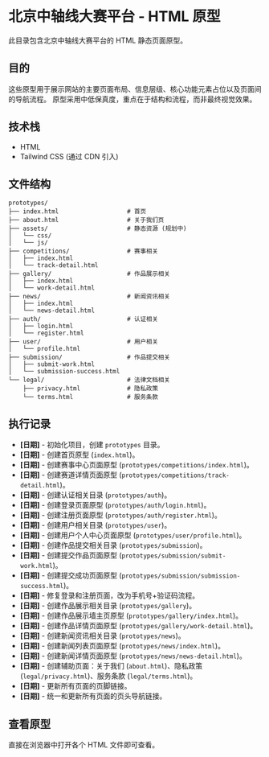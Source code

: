 # 北京中轴线大赛平台 - HTML 原型

此目录包含北京中轴线大赛平台的 HTML 静态页面原型。

## 目的

这些原型用于展示网站的主要页面布局、信息层级、核心功能元素占位以及页面间的导航流程。
原型采用中低保真度，重点在于结构和流程，而非最终视觉效果。

## 技术栈

*   HTML
*   Tailwind CSS (通过 CDN 引入)

## 文件结构

```
prototypes/
├── index.html                   # 首页
├── about.html                   # 关于我们页
├── assets/                      # 静态资源 (规划中)
│   └── css/
│   └── js/
├── competitions/                # 赛事相关
│   ├── index.html
│   └── track-detail.html
├── gallery/                     # 作品展示相关
│   ├── index.html
│   └── work-detail.html
├── news/                        # 新闻资讯相关
│   ├── index.html
│   └── news-detail.html
├── auth/                        # 认证相关
│   ├── login.html
│   └── register.html
├── user/                        # 用户相关
│   └── profile.html
├── submission/                  # 作品提交相关
│   ├── submit-work.html
│   └── submission-success.html
└── legal/                       # 法律文档相关
    ├── privacy.html             # 隐私政策
    └── terms.html               # 服务条款
```

## 执行记录

*   **[日期]** - 初始化项目，创建 `prototypes` 目录。
*   **[日期]** - 创建首页原型 (`index.html`)。
*   **[日期]** - 创建赛事中心页面原型 (`prototypes/competitions/index.html`)。
*   **[日期]** - 创建赛道详情页面原型 (`prototypes/competitions/track-detail.html`)。
*   **[日期]** - 创建认证相关目录 (`prototypes/auth`)。
*   **[日期]** - 创建登录页面原型 (`prototypes/auth/login.html`)。
*   **[日期]** - 创建注册页面原型 (`prototypes/auth/register.html`)。
*   **[日期]** - 创建用户相关目录 (`prototypes/user`)。
*   **[日期]** - 创建用户个人中心页面原型 (`prototypes/user/profile.html`)。
*   **[日期]** - 创建作品提交相关目录 (`prototypes/submission`)。
*   **[日期]** - 创建提交作品页面原型 (`prototypes/submission/submit-work.html`)。
*   **[日期]** - 创建提交成功页面原型 (`prototypes/submission/submission-success.html`)。
*   **[日期]** - 修复登录和注册页面，改为手机号+验证码流程。
*   **[日期]** - 创建作品展示相关目录 (`prototypes/gallery`)。
*   **[日期]** - 创建作品展示墙主页原型 (`prototypes/gallery/index.html`)。
*   **[日期]** - 创建作品详情页面原型 (`prototypes/gallery/work-detail.html`)。
*   **[日期]** - 创建新闻资讯相关目录 (`prototypes/news`)。
*   **[日期]** - 创建新闻列表页面原型 (`prototypes/news/index.html`)。
*   **[日期]** - 创建新闻详情页面原型 (`prototypes/news/news-detail.html`)。
*   **[日期]** - 创建辅助页面：关于我们 (`about.html`)、隐私政策 (`legal/privacy.html`)、服务条款 (`legal/terms.html`)。
*   **[日期]** - 更新所有页面的页脚链接。
*   **[日期]** - 统一和更新所有页面的页头导航链接。

## 查看原型

直接在浏览器中打开各个 HTML 文件即可查看。 